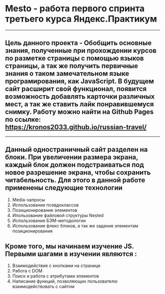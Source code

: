 # Mesto - работа первого спринта третьего курса Яндекс.Практикум
------
## Цель данного проекта - Обобщить основные знания, полученные при прохождении курсов по разметке страницы с помощью языков страницы, а так же получить первичные знания о таком замечательном языке програмирования, как JavaScript. В будущем сайт расширит свой функционал, появится возможность добавлять карточки различных мест, а так же ставить лайк понравившемуся снимку. Работу можно найти на Github Pages по ссылке: https://kronos2033.github.io/russian-travel/
------
## Данный одностраничный сайт разделен на блоки. При увеличении размера экрана, каждый блок должен подстраиваться под новое разрешение экрана, чтобы сохранить читабельность. Для этого в данной работе применены следующие технологии
1. Media-запросы
2. Использование псевдоклассов
3. Позиционирование элементов
4. Ипользование файловой структуры Nested
5. Использование БЭМ-методологии
6. Использование флекс блоков, а так же задание элементам позиционирования
## Кроме того, мы начинаем изучение JS. Первыми шагами в изучении являются :
1. Взаимодействие с кнопками на странице
2. Работа с DOM 
3. Поиск и работа с атрибутами элементов
4. Написание функций, позволяющих пользователю взаимодействовать с сайтом